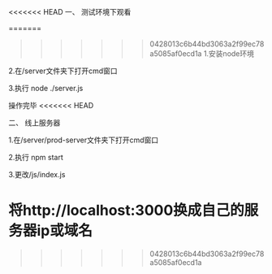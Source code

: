 <<<<<<< HEAD
一、 测试环境下观看

=======
>>>>>>> 0428013c6b44bd3063a2f99ec78a5085af0ecd1a
1.安装node环境

2.在/server文件夹下打开cmd窗口

3.执行   node ./server.js

操作完毕
<<<<<<< HEAD


二、 线上服务器

1.在/server/prod-server文件夹下打开cmd窗口

2.执行    npm start

3.更改/js/index.js

  将http://localhost:3000换成自己的服务器ip或域名
=======
>>>>>>> 0428013c6b44bd3063a2f99ec78a5085af0ecd1a
